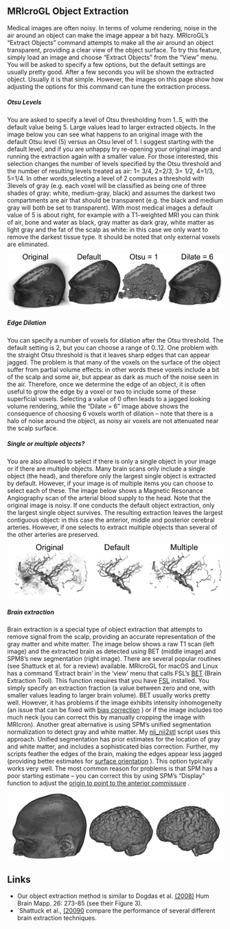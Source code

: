 ## MRIcroGL Object Extraction

Medical images are often noisy. In terms of volume rendering, noise in the air around an object can make the image appear a bit hazy. MRIcroGL’s “Extract Objects” command attempts to make all the air around an object transparent, providing a clear view of the object surface. To try this feature, simply load an image and choose “Extract Objects” from the “View” menu. You will be asked to specify a few options, but the default settings are usually pretty good. After a few seconds you will be shown the extracted object. Usually it is that simple. However, the images on this page show how adjusting the options for this command can tune the extraction process.

##### Otsu Levels

You are asked to specify a level of Otsu thresholding from 1..5, with the default value being 5. Large values lead to larger extracted objects. In the image below you can see what happens to an original image with the default Otsu level (5) versus an Otsu level of 1. I suggest starting with the default level, and if you are unhappy try re-opening your original image and running the extraction again with a smaller value. For those interested, this selection changes the number of levels specified by the Otsu threshold and the number of resulting levels treated as air: 1= 3/4, 2=2/3, 3= 1/2, 4=1/3, 5=1/4. In other words,selecting a level of 2 computes a threshold with 3levels of gray (e.g. each voxel will be classified as being one of three shades of gray: white, medium-gray, black) and assumes the darkest two compartments are air that should be transparent (e.g. the black and medium gray will both be set to transparent). With most medical images a default value of 5 is about right, for example with a T1-weighted MRI you can think of air, bone and water as black, gray matter as dark gray, white matter as light gray and the fat of the scalp as white: in this case we only want to remove the darkest tissue type. It should be noted that only external voxels are eliminated.

![extractmri.jpg](extractmri.jpg)

 
##### Edge Dilation

You can specify a number of voxels for dilation after the Otsu threshold. The default setting is 2, but you can choose a range of 0..12. One problem with the straight Otsu threshold is that it leaves sharp edges that can appear jagged. The problem is that many of the voxels on the surface of the object suffer from partial volume effects: in other words these voxels include a bit of the scalp and some air, but appear as dark as much of the noise seen in the air. Therefore, once we determine the edge of an object, it is often useful to grow the edge by a voxel or two to include some of these superficial voxels. Selecting a value of 0 often leads to a jagged looking volume rendering, while the “Dilate = 6” image above shows the consequence of choosing 6 voxels worth of dilation – note that there is a halo of noise around the object, as noisy air voxels are not attenuated near the scalp surface.

##### Single or multiple objects?

You are also allowed to select if there is only a single object in your image or if there are multiple objects. Many brain scans only include a single object (the head), and therefore only the largest single object is extracted by default. However, if your image is of multiple items you can choose to select each of these. The image below shows a Magnetic Resonance Angiography scan of the arterial blood supply to the head. Note that the original image is noisy. If one conducts the default object extraction, only the largest single object survives. The resulting extraction leaves the largest contiguous object: in this case the anterior, middle and posterior cerebral arteries. However, if one selects to extract multiple objects than several of the other arteries are preserved.

![extractmra.jpg](extractmra.jpg)

##### Brain extraction

Brain extraction is a special type of object extraction that attempts to remove signal from the scalp, providing an accurate representation of the gray matter and white matter. The image below shows a raw T1 scan (left image) and the extracted brain as detected using BET (middle image) and SPM8’s new segmentation (right image). There are several popular routines (see Shattuck et al. for a review) available. MRIcroGL for macOS and Linux has a command ‘Extract brain’ in the ‘view’ menu that calls FSL’s [BET](https://fsl.fmrib.ox.ac.uk/fsl/fslwiki/BET/UserGuide) (Brain Extraction Tool). This function requires that you have [FSL](https://fsl.fmrib.ox.ac.uk/fsl/fslwiki/FslInstallation) installed. You simply specify an extraction fraction (a value between zero and one, with smaller values leading to larger brain volume). BET usually works pretty well. However, it has problems if the image exhibits intensity inhomogeneity (an issue that can be fixed with [bias correction](https://pubmed.ncbi.nlm.nih.gov/20378467) ) or if the image includes too much neck (you can correct this by manually cropping the image with MRIcron). Another great alternative is using SPM’s unified segmentation normalization to detect gray and white matter. My [nii_nii2stl](https://github.com/rordenlab/spmScripts/blob/master/nii_nii2stl.m) script uses this approach. Unified segmentation has prior estimates for the location of gray and white matter, and includes a sophisticated bias correction. Further, my scripts feather the edges of the brain, making the edges appear less jagged (providing better estimates for [surface orientation](https://www.mccauslandcenter.sc.edu/mricrogl/shaders) ). This option typically works very well. The most common reason for problems is that SPM has a poor starting estimate – you can correct this by using SPM’s “Display” function to adjust the [origin to point to the anterior commissure](http://spect.yale.edu) .

![bet.jpg](bet.jpg)

Links
-------------------------------------------

 - Our object extraction method is similar to Dogdas et al. [(2008)](https://pubmed.ncbi.nlm.nih.gov/15966000) Hum Brain Mapp. 26: 273-85 (see their Figure 3).
 -  `Shattuck et al., [(20090](https://pubmed.ncbi.nlm.nih.gov/19073267) compare the performance of several different brain extraction techniques.
